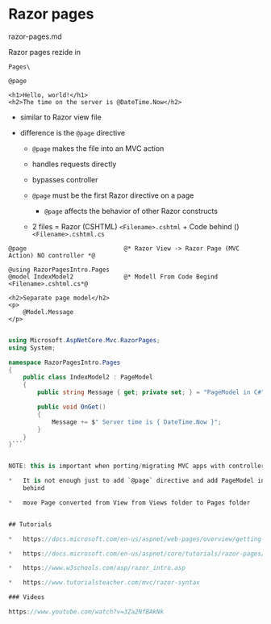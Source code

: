 # Razor pages

razor-pages.md

Razor pages rezide in 

```
Pages\
```

```
@page

<h1>Hello, world!</h1>
<h2>The time on the server is @DateTime.Now</h2>
```

*   similar to Razor view file

*   difference is the `@page` directive

    *   `@page` makes the file into an MVC action
    
    *   handles requests directly
    
    *   bypasses controller

    *   `@page` must be the first Razor directive on a page
    
        *   `@page` affects the behavior of other Razor constructs

    *   2 files = Razor (CSHTML) `<Filename>.cshtml` +  Code behind () `<Filename>.cshtml.cs`

```
@page                           @* Razor View -> Razor Page (MVC Action) NO controller *@

@using RazorPagesIntro.Pages
@model IndexModel2              @* Modell From Code Begind  <Filename>.cshtml.cs*@

<h2>Separate page model</h2>
<p>
    @Model.Message
</p>
```

```csharp

using Microsoft.AspNetCore.Mvc.RazorPages;
using System;

namespace RazorPagesIntro.Pages
{
    public class IndexModel2 : PageModel
    {
        public string Message { get; private set; } = "PageModel in C#";

        public void OnGet()
        {
            Message += $" Server time is { DateTime.Now }";
        }
    }
}```


NOTE: this is important when porting/migrating MVC apps with controllers.

*   It is not enough just to add `@page` directive and add PageModel inherited code
    behind

*   move Page converted from View from Views folder to Pages folder


## Tutorials

*   https://docs.microsoft.com/en-us/aspnet/web-pages/overview/getting-started/introducing-razor-syntax-c

*   https://docs.microsoft.com/en-us/aspnet/core/tutorials/razor-pages/razor-pages-start?view=aspnetcore-2.2&tabs=visual-studio

*   https://www.w3schools.com/asp/razor_intro.asp

*   https://www.tutorialsteacher.com/mvc/razor-syntax

### Videos

https://www.youtube.com/watch?v=3Za2NfBAkNk